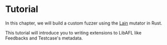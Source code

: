 # Tutorial

In this chapter, we will build a custom fuzzer using the [Lain](https://github.com/microsoft/lain) mutator in Rust.

This tutorial will introduce you to writing extensions to LibAFL like Feedbacks and Testcase's metadata.
